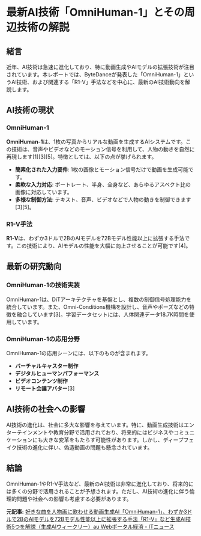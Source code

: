 # 最新AI技術「OmniHuman-1」とその周辺技術の解説

## 緒言

近年、AI技術は急速に進化しており、特に動画生成やAIモデルの拡張技術が注目されています。本レポートでは、ByteDanceが発表した「OmniHuman-1」というAI技術、および関連する「R1-V」手法などを中心に、最新のAI技術動向を解説します。

## AI技術の現状

### OmniHuman-1

**OmniHuman-1**は、1枚の写真からリアルな動画を生成するAIシステムです。この技術は、音声やビデオなどのモーション信号を利用して、人物の動きを自然に再現します[1][3][5]。特徴としては、以下の点が挙げられます。

- **簡素化された入力要件**: 1枚の画像とモーション信号だけで動画を生成可能です。
- **柔軟な入力対応**: ポートレート、半身、全身など、あらゆるアスペクト比の画像に対応しています。
- **多様な制御方法**: テキスト、音声、ビデオなどで人物の動きを制御できます[3][5]。

### R1-V手法

**R1-V**は、わずか3ドルで2BのAIモデルを72Bモデル性能以上に拡張する手法です。この技術により、AIモデルの性能を大幅に向上させることが可能です[4]。

## 最新の研究動向

### OmniHuman-1の技術実装

OmniHuman-1は、DiTアーキテクチャを基盤とし、複数の制御信号処理能力を統合しています。また、Omni-Conditions機構を設計し、音声やポーズなどの特徴を融合しています[3]。学習データセットには、人体関連データ18.7K時間を使用しています。

### OmniHuman-1の応用分野

OmniHuman-1の応用シーンには、以下のものが含まれます。

- **バーチャルキャスター制作**
- **デジタルヒューマンパフォーマンス**
- **ビデオコンテンツ制作**
- **リモート会議アバター**[3]

## AI技術の社会への影響

AI技術の進化は、社会に多大な影響を与えています。特に、動画生成技術はエンターテインメントや教育分野で活用されており、将来的にはビジネスやコミュニケーションにも大きな変革をもたらす可能性があります。しかし、ディープフェイク技術の進化に伴い、偽造動画の問題も懸念されています。

## 結論

OmniHuman-1やR1-V手法など、最新のAI技術は非常に進化しており、将来的には多くの分野で活用されることが予想されます。ただし、AI技術の進化に伴う倫理的問題や社会への影響も考慮する必要があります。

**元記事:** [好きな曲を人物画に歌わせる動画生成AI「OmniHuman-1」、わずか3ドルで2BのAIモデルを72Bモデル性能以上に拡張する手法「R1-V」など生成AI技術5つを解説（生成AIウィークリー）au Webポータル経済・ITニュース](https://article.auone.jp/detail/1/3/7/359_7_r_20250212_1739314542772574)